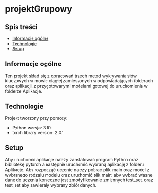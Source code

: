 # projektGrupowy
 
## Spis treści
* [Informacje ogólne](#informacje-ogólne)
* [Technologie](#technologie)
* [Setup](#setup)

## Informacje ogólne
Ten projekt skład się z opracowań trzech metod wykrywania słów kluczowych w mowie ciągłej zamieszonych w odpowiadających folderach oraz aplikacji .z przygotowanymi modelami gotowej do uruchomienia w folderze Aplikacje.
	
## Technologie
Projekt tworzony przy pomocy:
* Python wersja: 3.10
* torch library version: 2.0.1
	
## Setup
Aby uruchomić aplikacje należy zanstalować program Python oraz bibliotekę pytorch a następnie uruchomić wybraną aplikację z folderu Aplikacje.
Aby rozpocząć uczenie należy pobrać pliki main oraz model z wybranego rodzaju modelu oraz uruchomić plik main; aby wybrać własne dane do uczenia konieczne jest zmodyfikowanie  zmiennych test_set, oraz test_set aby zawierały wybrany zbiór danych. 
